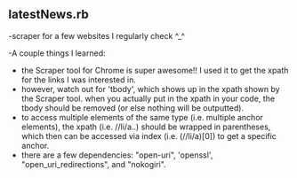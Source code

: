 <h2>latestNews.rb</h2> 
-scraper for a few websites I regularly check ^_^   

-A couple things I learned:    
* the Scraper tool for Chrome is super awesome!! I used it to get the xpath for the links I was interested in.    
* however, watch out for 'tbody', which shows up in the xpath shown by the Scraper tool. when you actually put in the xpath in your code, the tbody should be removed (or else nothing will be outputted).
* to access multiple elements of the same type (i.e. multiple anchor elements), the xpath (i.e. //li/a..) should be wrapped in parentheses, which then can be accessed via index (i.e. (//li/a)[0]) to get a specific anchor.
* there are a few dependencies: "open-uri", 'openssl', "open_uri_redirections", and "nokogiri".    
    

